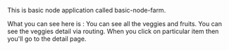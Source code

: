 This is basic node application called basic-node-farm.

What you can see here is :
You can see all the veggies and fruits.
You can see the veggies detail via routing. When you click on particular item then you'll go to the detail page.
